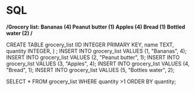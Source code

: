 # SQL
**/Grocery list: 
Bananas (4)
Peanut butter (1)
Apples (4)
Bread (1)
Bottled water (2)
/**

CREATE TABLE grocery_list (ID INTEGER PRIMARY KEY, name TEXT, quantity INTEGER, ) ;
INSERT INTO grocery_list VALUES (1, "Bananas", 4); 
INSERT INTO grocery_list VALUES (2, "Peanut butter", 1);
INSERT INTO grocery_list VALUES (3, "Apples", 4);
INSERT INTO grocery_list VALUES (4, "Bread", 1);
INSERT INTO grocery_list VALUES (5, "Bottles water", 2);

SELECT * FROM grocery_list WHERE quantity >1 ORDER BY quantity;


